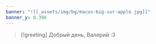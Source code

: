 ```yaml
---
banner: "![[_assets/img/bg/macos-big-sur-apple.jpg]]"
banner_y: 0.396
---
```


> [!greeting]
> Добрый день, Валерий :3















